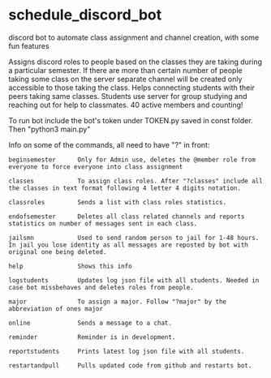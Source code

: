 # schedule_discord_bot
discord bot to automate class assignment and channel creation, with some fun features

Assigns discord roles to people based on the classes they are taking during a particular semester. If there are more than certain number of people taking some class on the server separate channel will be created only accessible to those taking the class. Helps connecting students with their peers taking same classes. Students use server for group studying and reaching out for help to classmates. 40 active members and counting!

To run bot include the bot's token under TOKEN.py saved in const folder. Then "python3 main.py"

Info on some of the commands, all need to have "?" in front:

    beginsemester      Only for Admin use, deletes the @member role from everyone to force everyone into class assignment
  
    classes            To assign class roles. After "?classes" include all the classes in text format following 4 letter 4 digits notation.
  
    classroles         Sends a list with class roles statistics.
  
    endofsemester      Deletes all class related channels and reports statistics on number of messages sent in each class.
  
    jailsmn            Used to send random person to jail for 1-48 hours. In jail you lose identity as all messages are reposted by bot with original one being deleted.
  
    help               Shows this info       
  
    logstudents        Updates log json file with all students. Needed in case bot missbehaves and deletes roles from people.
  
    major              To assign a major. Follow "?major" by the abbreviation of ones major
  
    online             Sends a message to a chat.
  
    reminder           Reminder is in development.
  
    reportstudents     Prints latest log json file with all students.
  
    restartandpull     Pulls updated code from github and restarts bot.
